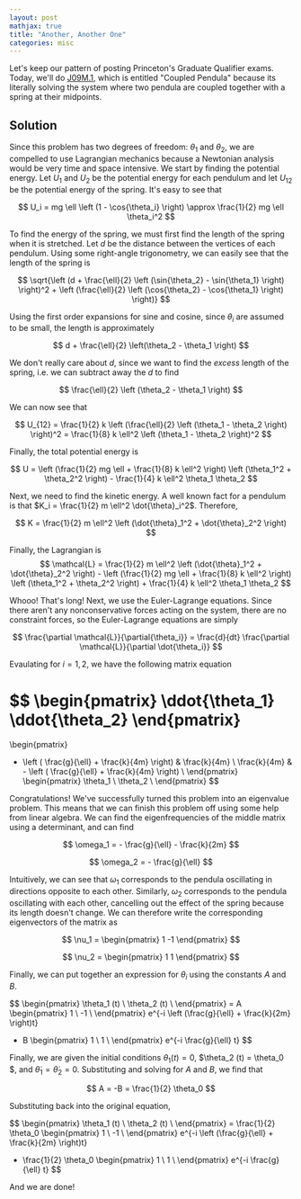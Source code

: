 ```yaml
---
layout: post
mathjax: true
title: "Another, Another One"
categories: misc
---
```


Let's keep our pattern of posting Princeton's Graduate Qualifier exams.
Today, we'll do [J09M.1](https://phy.princeton.edu/sites/physics/files/graduate-program/prelims/PrelimJ09.pdf), which is entitled "Coupled Pendula" because its literally solving the system where two pendula are coupled together with a spring at their midpoints.

## Solution

Since this problem has two degrees of freedom: $\theta_1$ and $\theta_2$, we are compelled to use Lagrangian mechanics because a Newtonian analysis would be very time and space intensive.
We start by finding the potential energy.
Let $U_1$ and $U_2$ be the potential energy for each pendulum and let $U_{12}$ be the potential energy of the spring.
It's easy to see that

$$
U_i = mg \ell \left (1 - \cos{\theta_i} \right) \approx \frac{1}{2} mg \ell \theta_i^2
$$

To find the energy of the spring, we must first find the length of the spring when it is stretched.
Let $d$ be the distance between the vertices of each pendulum.
Using some right-angle trigonometry, we can easily see that the length of the spring is

$$
\sqrt{\left (d + \frac{\ell}{2} \left (\sin{\theta_2} - \sin{\theta_1} \right) \right)^2 + \left (\frac{\ell}{2} \left (\cos{\theta_2} - \cos{\theta_1} \right) \right)}
$$

Using the first order expansions for sine and cosine, since $\theta_i$ are assumed to be small, the length is approximately

$$
d + \frac{\ell}{2} \left(\theta_2 - \theta_1 \right)
$$

We don't really care about $d$, since we want to find the *excess* length of the spring, i.e. we can subtract away the $d$ to find

$$
\frac{\ell}{2} \left (\theta_2 - \theta_1 \right)
$$

We can now see that

$$
U_{12} = \frac{1}{2} k \left (\frac{\ell}{2} \left (\theta_1 - \theta_2 \right) \right)^2 = \frac{1}{8} k \ell^2 \left (\theta_1 - \theta_2 \right)^2
$$

Finally, the total potential energy is

$$
U = \left (\frac{1}{2} mg \ell + \frac{1}{8} k \ell^2 \right) \left (\theta_1^2 + \theta_2^2 \right) - \frac{1}{4} k \ell^2 \theta_1 \theta_2
$$

Next, we need to find the kinetic energy.
A well known fact for a pendulum is that $K_i = \frac{1}{2} m \ell^2 \dot{\theta}_i^2$.
Therefore,

$$
K = \frac{1}{2} m \ell^2 \left (\dot{\theta}_1^2 + \dot{\theta}_2^2 \right)
$$

Finally, the Lagrangian is
$$
\mathcal{L} = \frac{1}{2} m \ell^2 \left (\dot{\theta}_1^2 + \dot{\theta}_2^2 \right) - \left (\frac{1}{2} mg \ell + \frac{1}{8} k \ell^2 \right) \left (\theta_1^2 + \theta_2^2 \right) + \frac{1}{4} k \ell^2 \theta_1 \theta_2
$$

Whooo! That's long!
Next, we use the Euler-Lagrange equations.
Since there aren't any nonconservative forces acting on the system, there are no constraint forces, so the Euler-Lagrange equations are simply

$$
\frac{\partial \mathcal{L}}{\partial{\theta_i}} = \frac{d}{dt} \frac{\partial \mathcal{L}}{\partial \dot{\theta_i}}
$$

Evaulating for $i = 1, 2$, we have the following matrix equation

$$
\begin{pmatrix}
\ddot{\theta_1}
\ddot{\theta_2}
\end{pmatrix}
=
\begin{pmatrix}
- \left ( \frac{g}{\ell} + \frac{k}{4m} \right) & \frac{k}{4m} \\
\frac{k}{4m} & - \left ( \frac{g}{\ell} + \frac{k}{4m} \right) \\
\end{pmatrix}
\begin{pmatrix}
\theta_1 \\
\theta_2 \\
\end{pmatrix}
$$

Congratulations! We've successfully turned this problem into an eigenvalue problem.
This means that we can finish this problem off using some help from linear algebra.
We can find the eigenfrequencies of the middle matrix using a determinant, and can find

$$
\omega_1 = - \frac{g}{\ell} - \frac{k}{2m}
$$

$$
\omega_2 = - \frac{g}{\ell}
$$

Intuitively, we can see that $\omega_1$ corresponds to the pendula oscillating in directions opposite to each other.
Similarly, $\omega_2$ corresponds to the pendula oscillating with each other, cancelling out the effect of the spring because its length doesn't change.
We can therefore write the corresponding eigenvectors of the matrix as

$$
\nu_1 =
\begin{pmatrix}
1
-1
\end{pmatrix}
$$

$$
\nu_2 =
\begin{pmatrix}
1
1
\end{pmatrix}
$$

Finally, we can put together an expression for $\theta_i$ using the constants $A$ and $B$.

$$
\begin{pmatrix}
\theta_1 (t) \\
\theta_2 (t) \\
\end{pmatrix}
= A
\begin{pmatrix}
1 \\
-1 \\
\end{pmatrix}
e^{-i \left (\frac{g}{\ell} + \frac{k}{2m} \right)t}
+ B
\begin{pmatrix}
1 \\
1 \\
\end{pmatrix}
e^{-i \frac{g}{\ell} t}
$$

Finally, we are given the initial conditions $\theta_1 (t) = 0$, $\theta_2 (t) = \theta_0 $, and $\dot{\theta}_1 = \dot{\theta}_2 = 0$.
Substituting and solving for $A$ and $B$, we find that

$$
A = -B = \frac{1}{2} \theta_0
$$

Substituting back into the original equation,

$$
\begin{pmatrix}
\theta_1 (t) \\
\theta_2 (t) \\
\end{pmatrix}
= \frac{1}{2} \theta_0
\begin{pmatrix}
1 \\
-1 \\
\end{pmatrix}
e^{-i \left (\frac{g}{\ell} + \frac{k}{2m} \right)t}
- \frac{1}{2} \theta_0
\begin{pmatrix}
1 \\
1 \\
\end{pmatrix}
e^{-i \frac{g}{\ell} t}
$$

And we are done!
